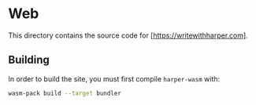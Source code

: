 # Web

This directory contains the source code for [https://writewithharper.com].

## Building

In order to build the site, you must first compile `harper-wasm` with:

```bash
wasm-pack build --target bundler
```
